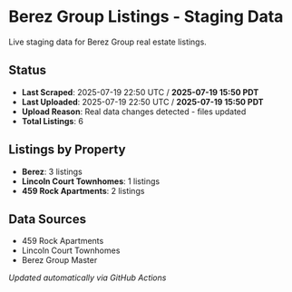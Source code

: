 # Berez Group Listings - Staging Data

Live staging data for Berez Group real estate listings.

## Status
- **Last Scraped**: 2025-07-19 22:50 UTC / **2025-07-19 15:50 PDT**
- **Last Uploaded**: 2025-07-19 22:50 UTC / **2025-07-19 15:50 PDT**
- **Upload Reason**: Real data changes detected - files updated
- **Total Listings**: 6

## Listings by Property
- **Berez**: 3 listings
- **Lincoln Court Townhomes**: 1 listings
- **459 Rock Apartments**: 2 listings

## Data Sources
- 459 Rock Apartments
- Lincoln Court Townhomes  
- Berez Group Master

*Updated automatically via GitHub Actions*
